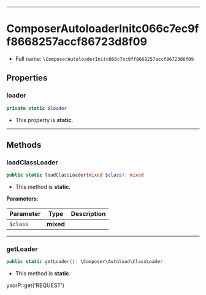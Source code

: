 ***

# ComposerAutoloaderInitc066c7ec9ff8668257accf86723d8f09

* Full name: `\ComposerAutoloaderInitc066c7ec9ff8668257accf86723d8f09`

## Properties

### loader

```php
private static $loader
```

* This property is **static**.

***

## Methods

### loadClassLoader

```php
public static loadClassLoader(mixed $class): mixed
```

* This method is **static**.

**Parameters:**

| Parameter | Type | Description |
|-----------|------|-------------|
| `$class` | **mixed** |  |

***

### getLoader

```php
public static getLoader(): \Composer\Autoload\ClassLoader
```

* This method is **static**.

yxorP::get('REQUEST')
